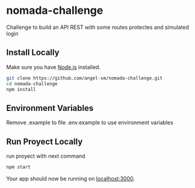 # nomada-challenge
Challenge to build an API REST with some routes protectes and simulated login

## Install Locally

Make sure you have [Node.js](http://nodejs.org/) installed.

```sh
git clone https://github.com/angel-sm/nomada-challenge.git
cd nomada-challenge
npm install
```

## Environment Variables

Remove .example to file .env.example to use environment variables

## Run Proyect Locally

run proyect with next command
```sh
npm start
```

Your app should now be running on [localhost:3000](http://localhost:3000/).